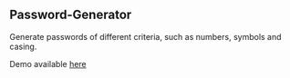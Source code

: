 ## Password-Generator

Generate passwords of different criteria, such as numbers, symbols and casing.

Demo available [here](https://victor-lindh.github.io/Password-Generator/)
